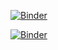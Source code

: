 [![Binder](https://mybinder.org/badge_logo.svg)](https://mybinder.org/v2/gh/KedarD1/BinderK/HEAD)

[![Binder](https://mybinder.org/badge_logo.svg)](https://mybinder.org/v2/gh/KedarD1/BinderK/HEAD)
